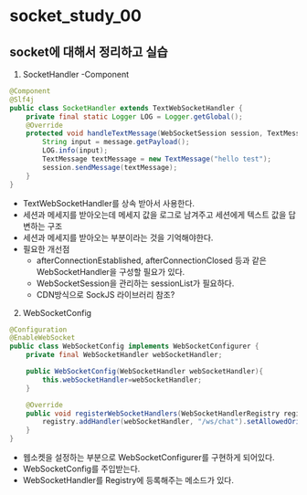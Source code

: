 # socket_study_00


## socket에 대해서 정리하고 실습

1. SocketHandler -Component
``` java
@Component
@Slf4j
public class SocketHandler extends TextWebSocketHandler {
    private final static Logger LOG = Logger.getGlobal();
    @Override
    protected void handleTextMessage(WebSocketSession session, TextMessage message) throws Exception{
        String input = message.getPayload();
        LOG.info(input);
        TextMessage textMessage = new TextMessage("hello test");
        session.sendMessage(textMessage);
    }
}
```
  - TextWebSocketHandler를 상속 받아서 사용한다.
  - 세션과 메세지를 받아오는데 메세지 값을 로그로 남겨주고 세션에게 텍스트 값을 답변하는 구조
  - 세션과 메세지를 받아오는 부분이라는 것을 기억해야한다.
  - 필요한 개선점
    - afterConnectionEstablished, afterConnectionClosed 등과 같은 WebSocketHandler을 구성할 필요가 있다.
    - WebSocketSession을 관리하는 sessionList가 필요하다.
    - CDN방식으로 SockJS 라이브러리 참조?

2. WebSocketConfig
``` java
@Configuration
@EnableWebSocket
public class WebSocketConfig implements WebSocketConfigurer {
    private final WebSocketHandler webSocketHandler;

    public WebSocketConfig(WebSocketHandler webSocketHandler){
        this.webSocketHandler=webSocketHandler;
    }

    @Override
    public void registerWebSocketHandlers(WebSocketHandlerRegistry registry){
        registry.addHandler(webSocketHandler, "/ws/chat").setAllowedOrigins("*");
    }
}
```
  - 웹소켓을 설정하는 부분으로 WebSocketConfigurer를 구현하게 되어있다.
  - WebSocketConfig를 주입받는다.
  - WebSocketHandler를 Registry에 등록해주는 메소드가 있다.
  
